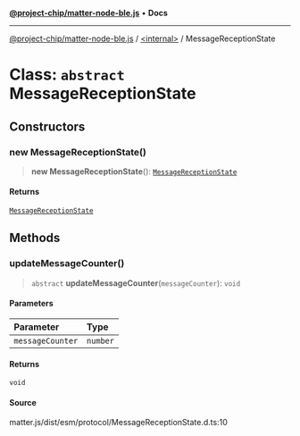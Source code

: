 [**@project-chip/matter-node-ble.js**](../../README.md) • **Docs**

***

[@project-chip/matter-node-ble.js](../../globals.md) / [\<internal\>](../README.md) / MessageReceptionState

# Class: `abstract` MessageReceptionState

## Constructors

### new MessageReceptionState()

> **new MessageReceptionState**(): [`MessageReceptionState`](MessageReceptionState.md)

#### Returns

[`MessageReceptionState`](MessageReceptionState.md)

## Methods

### updateMessageCounter()

> `abstract` **updateMessageCounter**(`messageCounter`): `void`

#### Parameters

| Parameter | Type |
| :------ | :------ |
| `messageCounter` | `number` |

#### Returns

`void`

#### Source

matter.js/dist/esm/protocol/MessageReceptionState.d.ts:10
